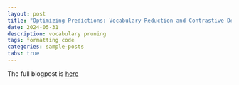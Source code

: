 ```yaml
---
layout: post
title: "Optimizing Predictions: Vocabulary Reduction and Contrastive Decoding in LLMs"
date: 2024-05-31 
description: vocabulary pruning
tags: formatting code
categories: sample-posts
tabs: true
---
```


The full blogpost is <a href='https://github.com/joanvelja/Confidently_Exiting/blob/main/blogpost.md'>here</a> 